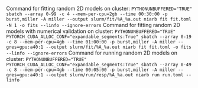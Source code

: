Command for fitting random 2D models on cluster:
`PYTHONUNBUFFERED="TRUE" sbatch --array 0-99 -c 4 --mem-per-cpu=2gb --time 00:30:00 -p burst,miller -A miller --output slurm/fit/%A_%a.out niarb fit fit.toml -N 1 -o fits --linfo --ignore-errors`
Command for fitting random 2D models with numerical validation on cluster:
`PYTHONUNBUFFERED="TRUE" PYTORCH_CUDA_ALLOC_CONF="expandable_segments:True" sbatch --array 0-19 -c 8 --mem-per-cpu=4gb --time 01:00:00 -p burst,miller -A miller --gres=gpu:a40:1 --output slurm/fit/%A_%a.out niarb fit fit.toml -o fits --linfo --ignore-errors`
Command for running random 2D models on cluster:
`PYTHONUNBUFFERED="TRUE" PYTORCH_CUDA_ALLOC_CONF="expandable_segments:True" sbatch --array 0-49 -c 8 --mem-per-cpu=4gb --time 00:05:00 -p burst,miller -A miller --gres=gpu:a40:1 --output slurm/run/resp/%A_%a.out niarb run run.toml --linfo`
